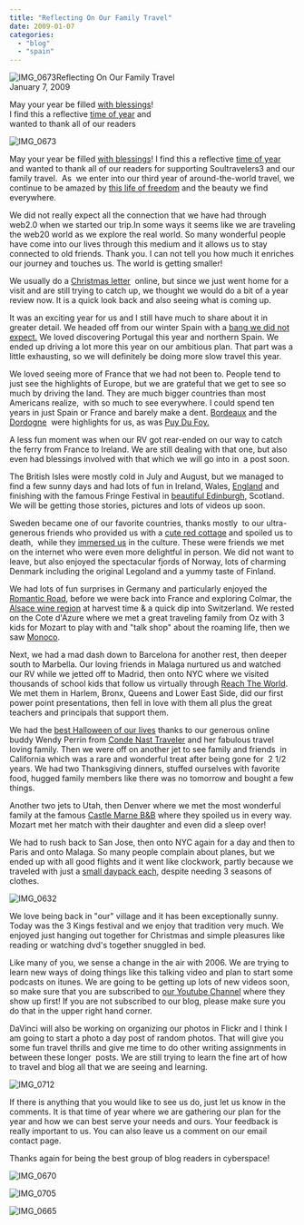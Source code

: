 ```yaml
---
title: "Reflecting On Our Family Travel"
date: 2009-01-07
categories: 
  - "blog"
  - "spain"
---
```


[](https://pub-ac94b3f306b24c0dba4238943c97f2e1.r2.dev/6a00e5502a95078833010536b0c5b9970b-150x150-1.jpg)

![IMG_0673](https://pub-ac94b3f306b24c0dba4238943c97f2e1.r2.dev/6a00e5502a95078833010536b0c5b9970b.jpg)Reflecting On Our Family Travel  
January 7, 2009

May your year be filled [with blessings](http://www.huffingtonpost.com/john-morton/lost-everything-found-the_b_154513.html "Inspiring article about blessings even to those who feel all is lost")!  
I find this a reflective [time of year](http://www.huffingtonpost.com/jason-mannino/6-steps-to-being-less-ove_b_154570.html "6 steps to being less overwhelmed in 2009") and  
wanted to thank all of our readers

<!--more-->

![IMG_0673](https://pub-ac94b3f306b24c0dba4238943c97f2e1.r2.dev/6a00e5502a95078833010536b0d875970b.jpg)

May your year be filled [with blessings](http://www.huffingtonpost.com/john-morton/lost-everything-found-the_b_154513.html "Inspiring article about blessings even to those who feel all is lost")! I find this a reflective [time of year](http://www.huffingtonpost.com/jason-mannino/6-steps-to-being-less-ove_b_154570.html "6 steps to being less overwhelmed in 2009") and wanted to thank all of our readers for supporting Soultravelers3 and our family travel.  As  we enter into our third year of around-the-world travel, we continue to be amazed by [this life of freedom](http://www.techworld.com.au/article/268463/why_downturn_can_good_digital_nomads?pp=2 "why this recession will be good for digital nomads") and the beauty we find everywhere.

We did not really expect all the connection that we have had through web2.0 when we started our trip.In some ways it seems like we are traveling the web20 world as we explore the real world. So many wonderful people have come into our lives through this medium and it allows us to stay connected to old friends. Thank you. I can not tell you how much it enriches our journey and touches us. The world is getting smaller!

We usually do a [Christmas letter](http://soultravelers3new.local/2008/02/holiday-letter.html "Our 2007 Christmas letter")  online, but since we just went home for a visit and are still trying to catch up, we thought we would do a bit of a year review now. It is a quick look back and also seeing what is coming up.

It was an exciting year for us and I still have much to share about it in greater detail. We headed off from our winter Spain with a [bang we did not expect.](http://soultravelers3new.local/2008/05/dentists-travel.html#more "dentists & travel") We loved discovering Portugal this year and northern Spain. We ended up driving a lot more this year on our ambitious plan. That part was a little exhausting, so we will definitely be doing more slow travel this year.

We loved seeing more of France that we had not been to. People tend to just see the highlights of Europe, but we are grateful that we get to see so much by driving the land. They are much bigger countries than most Americans realize,  with so much to see everywhere. I could spend ten years in just Spain or France and barely make a dent. [Bordeaux](http://www.bordeaux-tourisme.com/index_uk.html "Tourism info on Bordeaux") and the [Dordogne](http://en.wikipedia.org/wiki/Dordogne "wikipedia on Dordogne")  were highlights for us, as was [Puy Du Foy.](http://www.puydufou.com/uk/ "Amazing French amusement park")

A less fun moment was when our RV got rear-ended on our way to catch the ferry from France to Ireland. We are still dealing with that one, but also even had blessings involved with that which we will go into in  a post soon.

The British Isles were mostly cold in July and August, but we managed to find a few sunny days and had lots of fun in Ireland, Wales, [England](http://www.youtube.com/watch?v=FSB7Gictlag&feature=channel_page "Mozart flies with Harry Potter at Hogwarts!") and finishing with the famous Fringe Festival in [beautiful Edinburgh,](http://www.youtube.com/watch?v=R-jwBGqJ9zY&feature=channel_page "Mozart in Scotland in her kilt!") Scotland. We will be getting those stories, pictures and lots of videos up soon.

Sweden became one of our favorite countries, thanks mostly  to our ultra-generous friends who provided us with a [cute red cottage](http://twitpic.com/8ahu "Red Swedish cottage & sunflower") and spoiled us to death,  while they [immersed us](http://twitpic.com/85rf "Yummy Swedish tradition") in the culture. These were friends we met on the internet who were even more delightful in person. We did not want to leave, but also enjoyed the spectacular fjords of Norway, lots of charming Denmark including the original Legoland and a yummy taste of Finland.

We had lots of fun surprises in Germany and particularly enjoyed the [Romantic Road](http://twitpic.com/gqyv "Sunflowers & autumn leaves on Romantic Road"), before we were back into France and exploring Colmar, the [Alsace wine region](http://twitpic.com/grje "Amazing colors at harvest!") at harvest time & a quick dip into Switzerland. We rested on the Cote d'Azure where we met a great traveling family from Oz with 3 kids for Mozart to play with and "talk shop" about the roaming life, then we saw [Monoco](http://twitpic.com/h5i8 "Mozart in Monoco!").

Next, we had a mad dash down to Barcelona for another rest, then deeper south to Marbella. Our loving friends in Malaga nurtured us and watched our RV while we jetted off to Madrid, then onto NYC where we visited thousands of school kids that follow us virtually through [Reach The World](http://www.reachtheworld.org/journey/journeytoeurope "Reach The World"). We met them in Harlem, Bronx, Queens and Lower East Side, did our first power point presentations, then fell in love with them all plus the great teachers and principals that support them.

We had the [best Halloween of our lives](http://www.concierge.com/cntraveler/blogs/perrinpost/2008/11/a-halloween-wit.html "Conde Nast Perrin Post on our Halloween") thanks to our generous online buddy Wendy Perrin from [Conde Nast Traveler](http://www.concierge.com/cntraveler "CNT website") and her fabulous travel loving family. Then we were off on another jet to see family and friends  in California which was a rare and wonderful treat after being gone for  2 1/2 years. We had two Thanksgiving dinners, stuffed ourselves with favorite food, hugged family members like there was no tomorrow and bought a few things.

Another two jets to Utah, then Denver where we met the most wonderful family at the famous [Castle Marne B&B](http://www.castlemarne.com/ "Castle Marne B&B website") where they spoiled us in every way. Mozart met her match with their daughter and even did a sleep over!

We had to rush back to San Jose, then onto NYC again for a day and then to Paris and onto Malaga. So many people complain about planes, but we ended up with all good flights and it went like clockwork, partly because we traveled with just a [small daypack each](http://twitpic.com/obtr "daypacks in airport"), despite needing 3 seasons of clothes.

![IMG_0632](https://pub-ac94b3f306b24c0dba4238943c97f2e1.r2.dev/6a00e5502a95078833010536ba3836970c.jpg)

We love being back in "our" village and it has been exceptionally sunny. Today was the 3 Kings festival and we enjoy that tradition very much. We enjoyed just hanging out together for Christmas and simple pleasures like reading or watching dvd's together snuggled in bed.

Like many of you, we sense a change in the air with 2006. We are trying to learn new ways of doing things like this talking video and plan to start some podcasts on itunes. We are going to be getting up lots of new videos soon, so make sure that you are subscribed to [our Youtube Channel](http://www.youtube.com/user/soultravelers3 "Soultravelers3 Youtube Channel..Subscribe!") where they show up first! If you are not subscribed to our blog, please make sure you do that in the upper right hand corner.

DaVinci will also be working on organizing our photos in Flickr and I think I am going to start a photo a day post of random photos. That will give you some fun travel thrills and give me time to do other writing assignments in between these longer  posts. We are still trying to learn the fine art of how to travel and blog all that we are seeing and learning.

![IMG_0712](https://pub-ac94b3f306b24c0dba4238943c97f2e1.r2.dev/6a00e5502a95078833010536b0db99970b.jpg)

If there is anything that you would like to see us do, just let us know in the comments. It is that time of year where we are gathering our plan for the year and how we can best serve your needs and ours. Your feedback is really important to us. You can also leave us a comment on our email contact page.

Thanks again for being the best group of blog readers in cyberspace!

![IMG_0670](https://pub-ac94b3f306b24c0dba4238943c97f2e1.r2.dev/6a00e5502a95078833010536ba39d3970c.jpg) 

![IMG_0705](https://pub-ac94b3f306b24c0dba4238943c97f2e1.r2.dev/6a00e5502a95078833010536b0db99970b.jpg) 

![IMG_0665](https://pub-ac94b3f306b24c0dba4238943c97f2e1.r2.dev/6a00e5502a95078833010536b0dbff970b.jpg)
